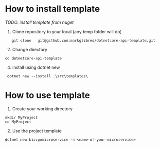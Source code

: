 # How to install template

*TODO: install template from nuget*

 1. Clone repository to your local (any temp folder will do)
   ``` 
      git clone   git@github.com:markglibres/dotnetcore-api-template.git
   ```
 2. Change directory
 ```
 cd dotnetcore-api-template
 ``` 
 4. Install using dotnet new
 ```
  dotnet new --install .\src\templates\
 ```

# How to use template
1. Create your working directory
```
mkdir MyProject
cd MyProject
```
2. Use the project template
```
dotnet new bizzpomicroservice -n <name-of-your-microservice>
```
